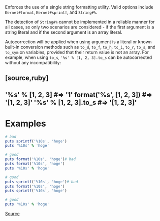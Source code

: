 
Enforces the use of a single string formatting utility.
Valid options include `Kernel#format`, `Kernel#sprintf`, and `String#%`.

The detection of `String#%` cannot be implemented in a reliable
manner for all cases, so only two scenarios are considered -
if the first argument is a string literal and if the second
argument is an array literal.

Autocorrection will be applied when using argument is a literal or known built-in conversion
methods such as `to_d`, `to_f`, `to_h`, `to_i`, `to_r`, `to_s`, and `to_sym` on variables,
provided that their return value is not an array. For example, when using `to_s`,
`'%s' % [1, 2, 3].to_s` can be autocorrected without any incompatibility:

[source,ruby]
----
'%s' % [1, 2, 3]        #=> '1'
format('%s', [1, 2, 3]) #=> '[1, 2, 3]'
'%s' % [1, 2, 3].to_s   #=> '[1, 2, 3]'
----

# Examples

```ruby
# bad
puts sprintf('%10s', 'hoge')
puts '%10s' % 'hoge'

# good
puts format('%10s', 'hoge')# bad
puts format('%10s', 'hoge')
puts '%10s' % 'hoge'

# good
puts sprintf('%10s', 'hoge')# bad
puts format('%10s', 'hoge')
puts sprintf('%10s', 'hoge')

# good
puts '%10s' % 'hoge'
```

[Source](http://www.rubydoc.info/gems/rubocop/RuboCop/Cop/Style/FormatString)